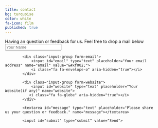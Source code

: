 ```yaml
---
title: contact
bg: turquoise
color: white
fa-icon: film
published: true
---
```



<div id="divform">
  Having an question or feedback for us. Feel free to drop a mail below
<!--
  <form id="form" class="topBefore" action="https://formspree.io/pady92@gmail.com" method="POST">
            <input id="name" type="text" placeholder="Your Name" name="sendername">
            <input id="email" type="text" placeholder="Your email address" name="email">
            <input id="website" type="text" placeholder="Your Website(if any)" name="website">
            <textarea id="message" type="text" placeholder="Please share us your question or feedback." name="message"></textarea>
            <input id="submit" type="submit" value="Send">
  </form>
-->  

  <form id="form" class="topBefore" action="https://formspree.io/pady92@gmail.com" method="POST">
            <div class="input-group form-username">
                <input id="name" type="text" placeholder="Your Name" name="sendername">
              	<i class="fa fa-user" aria-hidden="true"></i>
            </div>
  
			<div class="input-group form-email">
                <input id="email" type="text" placeholder="Your email address" name="email" value="&#xf002;">
                <i class="fa fa-envelope-o" aria-hidden="true"></i>
            </div>
  
			<div class="input-group form-website">
                <input id="website" type="text" placeholder="Your Website(if any)" name="website">
               <i class="fa fa-globe" aria-hidden="true"></i>
            </div>
  
            <textarea id="message" type="text" placeholder="Please share us your question or feedback." name="message"></textarea>
            
            <input id="submit" type="submit" value="Send">
  </form>

</div>


<link rel="stylesheet" href="form.css">
